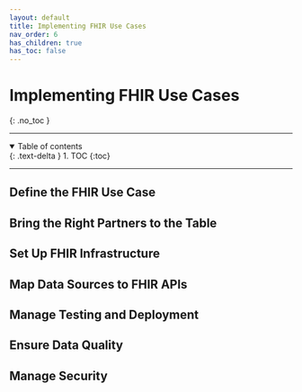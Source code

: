 ```yaml
---
layout: default
title: Implementing FHIR Use Cases
nav_order: 6
has_children: true
has_toc: false
---
```


# Implementing FHIR Use Cases
{: .no_toc }

<hr />
<details open markdown="block">
  <summary>
    Table of contents
  </summary>
  {: .text-delta }
1. TOC
{:toc}
</details>
<hr />

## Define the FHIR Use Case

## Bring the Right Partners to the Table

## Set Up FHIR Infrastructure

## Map Data Sources to FHIR APIs

## Manage Testing and Deployment

## Ensure Data Quality

## Manage Security
